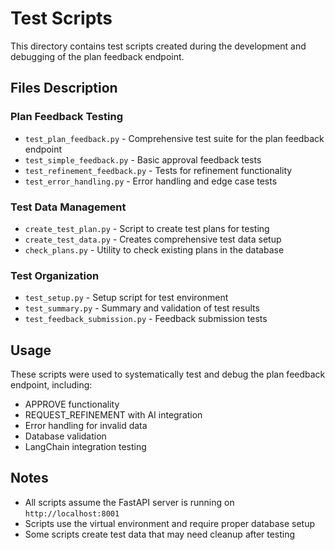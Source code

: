 # Test Scripts

This directory contains test scripts created during the development and debugging of the plan feedback endpoint.

## Files Description

### Plan Feedback Testing
- `test_plan_feedback.py` - Comprehensive test suite for the plan feedback endpoint
- `test_simple_feedback.py` - Basic approval feedback tests
- `test_refinement_feedback.py` - Tests for refinement functionality
- `test_error_handling.py` - Error handling and edge case tests

### Test Data Management
- `create_test_plan.py` - Script to create test plans for testing
- `create_test_data.py` - Creates comprehensive test data setup
- `check_plans.py` - Utility to check existing plans in the database

### Test Organization
- `test_setup.py` - Setup script for test environment
- `test_summary.py` - Summary and validation of test results
- `test_feedback_submission.py` - Feedback submission tests

## Usage

These scripts were used to systematically test and debug the plan feedback endpoint, including:
- APPROVE functionality
- REQUEST_REFINEMENT with AI integration
- Error handling for invalid data
- Database validation
- LangChain integration testing

## Notes

- All scripts assume the FastAPI server is running on `http://localhost:8001`
- Scripts use the virtual environment and require proper database setup
- Some scripts create test data that may need cleanup after testing
